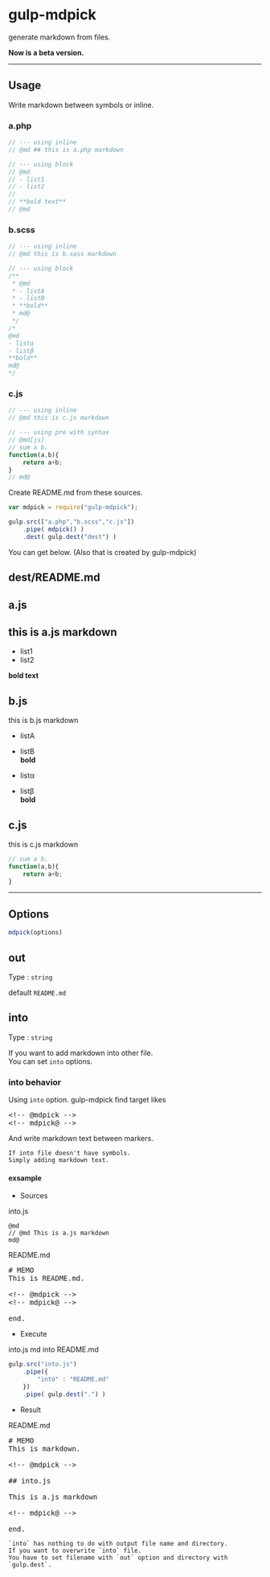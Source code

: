 gulp-mdpick
============

generate markdown from files.

**Now is a beta version.**

<!--

## Getting started

You can install this module from npm.

```sh
npm install gulp-mdpick
```
-->

---

## Usage

Write markdown between symbols or inline.

### a.php
```js
// --- using inline
// @md ## this is a.php markdown

// --- using block
// @md
// - list1
// - list2
// 
// **bold text**
// @md
```

### b.scss
```scss
// --- using inline
// @md this is b.sass markdown

// --- using block
/**
 * @md
 * - listA
 * - listB
 * **bold**
 * md@
 */
/*
@md
- listα
- listβ
**bold**
md@
*/
```

### c.js
```js
// --- using inline
// @md this is c.js markdown

// --- using pre with syntax
// @md[js]
// sum a b.
function(a,b){
	return a+b;
}
// md@
```

Create README.md from these sources.

```js
var mdpick = require("gulp-mdpick");

gulp.src(["a.php","b.scss","c.js"])
    .pipe( mdpick() )
    .dest( gulp.dest("dest") )
```

You can get below.
(Also that is created by gulp-mdpick)

dest/README.md
----
<!-- @mdpick -->

## a.js

## this is a.js markdown

- list1  
- list2  
  
**bold text**

## b.js

this is b.js markdown

- listA  
- listB  
**bold**

- listα  
- listβ  
**bold**

## c.js

this is c.js markdown

```js  
// sum a b.  
function(a,b){  
	return a+b;  
}  
```

<!-- mdpick@ -->
----

## Options

```js
mdpick(options)
```

## out
Type : `string`

default `README.md`

## into
Type : `string`

If you want to add markdown into other file.  
You can set `into` options.

### into behavior

Using `into` option. gulp-mdpick find target likes

<pre>
&lt;!-- @mdpick -->
&lt;!-- mdpick@ -->
</pre>

And write markdown text between markers.

    If into file doesn't have symbols.  
    Simply adding markdown text.


#### exsample

- Sources

into.js
```
@md
// @md This is a.js markdown
md@
```

README.md
<pre>
# MEMO
This is README.md.

&lt;!-- @mdpick -->
&lt;!-- mdpick@ -->

end.
</pre>

- Execute

into.js md into README.md

```js
gulp.src("into.js")
	.pipe({
		"into" : "README.md"
	})
	.pipe( gulp.dest(".") )
```

- Result

README.md
<pre>
# MEMO
This is markdown.

&lt;!-- @mdpick -->

## into.js

This is a.js markdown

&lt;!-- mdpick@ -->

end.
</pre>


    `into` has nothing to do with output file name and directory.  
    If you want to overwrite `into` file.  
    You have to set filename with `out` option and directory with `gulp.dest`.
